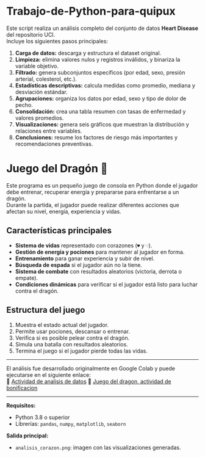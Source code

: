 # Trabajo-de-Python-para-quipux

Este script realiza un análisis completo del conjunto de datos **Heart Disease** del repositorio UCI.  
Incluye los siguientes pasos principales:

1. **Carga de datos:** descarga y estructura el dataset original.  
2. **Limpieza:** elimina valores nulos y registros inválidos, y binariza la variable objetivo.  
3. **Filtrado:** genera subconjuntos específicos (por edad, sexo, presión arterial, colesterol, etc.).  
4. **Estadísticas descriptivas:** calcula medidas como promedio, mediana y desviación estándar.  
5. **Agrupaciones:** organiza los datos por edad, sexo y tipo de dolor de pecho.  
6. **Consolidación:** crea una tabla resumen con tasas de enfermedad y valores promedios.  
7. **Visualizaciones:** genera seis gráficos que muestran la distribución y relaciones entre variables.  
8. **Conclusiones:** resume los factores de riesgo más importantes y recomendaciones preventivas.

# Juego del Dragón 🐉

Este programa es un pequeño juego de consola en Python donde el jugador debe entrenar, recuperar energía y prepararse para enfrentarse a un dragón.  
Durante la partida, el jugador puede realizar diferentes acciones que afectan su nivel, energía, experiencia y vidas.

## Características principales
- **Sistema de vidas** representado con corazones (`♥` y `♡`).
- **Gestión de energía y pociones** para mantener al jugador en forma.
- **Entrenamiento** para ganar experiencia y subir de nivel.
- **Búsqueda de espada** si el jugador aún no la tiene.
- **Sistema de combate** con resultados aleatorios (victoria, derrota o empate).
- **Condiciones dinámicas** para verificar si el jugador está listo para luchar contra el dragón.

## Estructura del juego
1. Muestra el estado actual del jugador.  
2. Permite usar pociones, descansar o entrenar.  
3. Verifica si es posible pelear contra el dragón.  
4. Simula una batalla con resultados aleatorios.  
5. Termina el juego si el jugador pierde todas las vidas.

---


El análisis fue desarrollado originalmente en Google Colab y puede ejecutarse en el siguiente enlace:  
🔗 [Actividad de analisis de datos](https://colab.research.google.com/drive/1PHgTLUXaWP5V0cVU8e5oLeb8yhLVQlYd?usp=sharing)
🔗 [Juego del dragon, actividad de bonificacion](https://colab.research.google.com/drive/1fNkilavllOzbyuCinjdQViudd4cN4MG5?authuser=0#scrollTo=TS2uKP10G-3i)

---

**Requisitos:**  
- Python 3.8 o superior  
- Librerías: `pandas`, `numpy`, `matplotlib`, `seaborn`

**Salida principal:**  
- `analisis_corazon.png`: imagen con las visualizaciones generadas.
